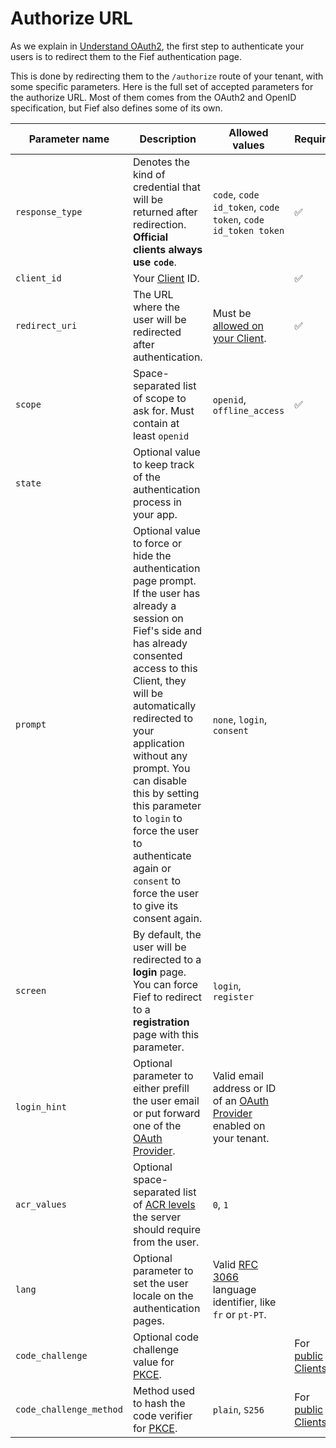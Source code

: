 # Authorize URL

As we explain in [Understand OAuth2](../getting-started/oauth2.md), the first step to authenticate your users is to redirect them to the Fief authentication page.

This is done by redirecting them to the `/authorize` route of your tenant, with some specific parameters. Here is the full set of accepted parameters for the authorize URL. Most of them comes from the OAuth2 and OpenID specification, but Fief also defines some of its own.

| Parameter name          | Description                                                                                                                                                                                                                                                                                                                                                                                                 | Allowed values                                                                                            | Required                                                     |
| ----------------------- | ----------------------------------------------------------------------------------------------------------------------------------------------------------------------------------------------------------------------------------------------------------------------------------------------------------------------------------------------------------------------------------------------------------- | --------------------------------------------------------------------------------------------------------- | ------------------------------------------------------------ |
| `response_type`         | Denotes the kind of credential that will be returned after redirection. **Official clients always use `code`**.                                                                                                                                                                                                                                                                                             | `code`, `code id_token`, `code token`, `code id_token token`                                              | ✅                                                           |
| `client_id`             | Your [Client](../configure/clients.md) ID.                                                                                                                                                                                                                                                                                                                                                                  |                                                                                                           | ✅                                                           |
| `redirect_uri`          | The URL where the user will be redirected after authentication.                                                                                                                                                                                                                                                                                                                                             | Must be [allowed on your Client](../configure/clients.md#redirect-uris).                                  | ✅                                                           |
| `scope`                 | Space-separated list of scope to ask for. Must contain at least `openid`                                                                                                                                                                                                                                                                                                                                    | `openid`, `offline_access`                                                                                | ✅                                                           |
| `state`                 | Optional value to keep track of the authentication process in your app.                                                                                                                                                                                                                                                                                                                                     |                                                                                                           |                                                              |
| `prompt`                | Optional value to force or hide the authentication page prompt. If the user has already a session on Fief's side and has already consented access to this Client, they will be automatically redirected to your application without any prompt. You can disable this by setting this parameter to `login` to force the user to authenticate again or `consent` to force the user to give its consent again. | `none`, `login`, `consent`                                                                                |                                                              |
| `screen`                | By default, the user will be redirected to a **login** page. You can force Fief to redirect to a **registration** page with this parameter.                                                                                                                                                                                                                                                                 | `login`, `register`                                                                                       |                                                              |
| `login_hint`            | Optional parameter to either prefill the user email or put forward one of the [OAuth Provider](../configure/oauth-providers.md).                                                                                                                                                                                                                                                                            | Valid email address or ID of an [OAuth Provider](../configure/oauth-providers.md) enabled on your tenant. |                                                              |
| `acr_values`            | Optional space-separated list of [ACR levels](./acr.md) the server should require from the user.                                                                                                                                                                                                                                                                                                            | `0`, `1`                                                                                                  |                                                              |
| `lang`                  | Optional parameter to set the user locale on the authentication pages.                                                                                                                                                                                                                                                                                                                                      | Valid [RFC 3066](https://www.rfc-editor.org/rfc/rfc3066) language identifier, like `fr` or `pt-PT`.       |                                                              |
| `code_challenge`        | Optional code challenge value for [PKCE](./pkce.md).                                                                                                                                                                                                                                                                                                                                                        |                                                                                                           | For [public Clients](../configure/clients.md#public-clients) |
| `code_challenge_method` | Method used to hash the code verifier for [PKCE](./pkce.md).                                                                                                                                                                                                                                                                                                                                                | `plain`, `S256`                                                                                           | For [public Clients](../configure/clients.md#public-clients) |

